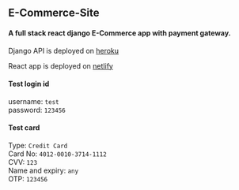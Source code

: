 ## E-Commerce-Site
#### A full stack react django E-Commerce app with payment gateway. 
Django API is deployed on [heroku](https://e-shopp-django.herokuapp.com/)

React app is deployed on [netlify](https://e-shopp-react.netlify.app/)

#### Test login id
username: ```test```<br/>
password: ```123456```

#### Test card
Type: ```Credit Card```<br />
Card No: ```4012-0010-3714-1112```<br />
CVV: ```123```<br />
Name and expiry: ```any```<br />
OTP: ```123456```